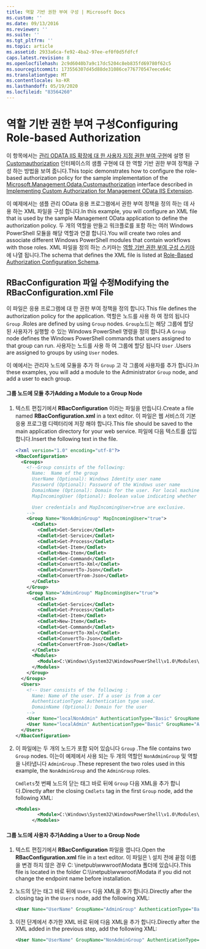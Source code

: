 ```yaml
---
title: 역할 기반 권한 부여 구성 | Microsoft Docs
ms.custom: ''
ms.date: 09/13/2016
ms.reviewer: ''
ms.suite: ''
ms.tgt_pltfrm: ''
ms.topic: article
ms.assetid: 2933a6ca-fe92-4ba2-97ee-ef0f0d5fdfcf
caps.latest.revision: 8
ms.openlocfilehash: 2c9d6040b7a9c17dc5204c8eb835fd69780f62c5
ms.sourcegitcommit: 173556307d45d88de31086ce776770547eece64c
ms.translationtype: MT
ms.contentlocale: ko-KR
ms.lasthandoff: 05/19/2020
ms.locfileid: "83564260"
---
```

# <a name="configuring-role-based-authorization"></a><span data-ttu-id="0d794-102">역할 기반 권한 부여 구성</span><span class="sxs-lookup"><span data-stu-id="0d794-102">Configuring Role-based Authorization</span></span>

<span data-ttu-id="0d794-103">이 항목에서는 [관리 ODATA IIS 확장에 대 한 사용자 지정 권한 부여 구현](./implementing-custom-authorization-for-a-management-odata-web-service.md)에 설명 된 [Customauthorization](/dotnet/api/Microsoft.Management.Odata.CustomAuthorization) 인터페이스의 샘플 구현에 대 한 역할 기반 권한 부여 정책을 구성 하는 방법을 보여 줍니다.</span><span class="sxs-lookup"><span data-stu-id="0d794-103">This topic demonstrates how to configure the role-based authorization policy for the sample implementation of the [Microsoft.Management.Odata.Customauthorization](/dotnet/api/Microsoft.Management.Odata.CustomAuthorization) interface described in [Implementing Custom Authorization for Management OData IIS Extension](./implementing-custom-authorization-for-a-management-odata-web-service.md).</span></span>

<span data-ttu-id="0d794-104">이 예제에서는 샘플 관리 OData 응용 프로그램에서 권한 부여 정책을 정의 하는 데 사용 하는 XML 파일을 구성 합니다.</span><span class="sxs-lookup"><span data-stu-id="0d794-104">In this example, you will configure an XML file that is used by the sample Management OData application to define the authorization policy.</span></span> <span data-ttu-id="0d794-105">두 개의 역할을 만들고 워크플로를 포함 하는 여러 Windows PowerShell 모듈을 해당 역할과 연결 합니다.</span><span class="sxs-lookup"><span data-stu-id="0d794-105">You will create two roles and associate different Windows PowerShell modules that contain workflows with those roles.</span></span> <span data-ttu-id="0d794-106">XML 파일을 정의 하는 스키마는 [역할 기반 권한 부여 구성 스키마](./role-based-authorization-configuration-schema.md)에 나열 됩니다.</span><span class="sxs-lookup"><span data-stu-id="0d794-106">The schema that defines the XML file is listed at [Role-Based Authorization Configuration Schema](./role-based-authorization-configuration-schema.md).</span></span>

## <a name="modifying-the-rbacconfigurationxml-file"></a><span data-ttu-id="0d794-107">RBacConfiguration 파일 수정</span><span class="sxs-lookup"><span data-stu-id="0d794-107">Modifying the RBacConfiguration.xml File</span></span>

<span data-ttu-id="0d794-108">이 파일은 응용 프로그램에 대 한 권한 부여 정책을 정의 합니다.</span><span class="sxs-lookup"><span data-stu-id="0d794-108">This file defines the authorization policy for the application.</span></span> <span data-ttu-id="0d794-109">역할은 노드를 사용 하 여 정의 됩니다 `Group` .</span><span class="sxs-lookup"><span data-stu-id="0d794-109">Roles are defined by using `Group` nodes.</span></span> <span data-ttu-id="0d794-110">`Group`노드는 해당 그룹에 할당 된 사용자가 실행할 수 있는 Windows PowerShell 명령을 정의 합니다.</span><span class="sxs-lookup"><span data-stu-id="0d794-110">A `Group` node defines the Windows PowerShell commands that users assigned to that group can run.</span></span> <span data-ttu-id="0d794-111">사용자는 노드를 사용 하 여 그룹에 할당 됩니다 `User` .</span><span class="sxs-lookup"><span data-stu-id="0d794-111">Users are assigned to groups by using `User` nodes.</span></span>

<span data-ttu-id="0d794-112">이 예에서는 관리자 노드에 모듈을 추가 하 `Group` 고 각 그룹에 사용자를 추가 합니다.</span><span class="sxs-lookup"><span data-stu-id="0d794-112">In these examples, you will add a module to the Administrator `Group` node, and add a user to each group.</span></span>

#### <a name="adding-a-module-to-a-group-node"></a><span data-ttu-id="0d794-113">그룹 노드에 모듈 추가</span><span class="sxs-lookup"><span data-stu-id="0d794-113">Adding a Module to a Group Node</span></span>

1. <span data-ttu-id="0d794-114">텍스트 편집기에서 **RBacConfiguration** 이라는 파일을 만듭니다.</span><span class="sxs-lookup"><span data-stu-id="0d794-114">Create a file named **RBacConfiguration.xml** in a text editor.</span></span> <span data-ttu-id="0d794-115">이 파일은 웹 서비스의 기본 응용 프로그램 디렉터리에 저장 해야 합니다.</span><span class="sxs-lookup"><span data-stu-id="0d794-115">This file should be saved to the main application directory for your web service.</span></span> <span data-ttu-id="0d794-116">파일에 다음 텍스트를 삽입 합니다.</span><span class="sxs-lookup"><span data-stu-id="0d794-116">Insert the following text in the file.</span></span>

   ```xml
   <?xml version="1.0" encoding="utf-8"?>
   <RbacConfiguration>
     <Groups>
       <!--Group consists of the following:
         Name:  Name of the group
         UserName (Optional): Windows Identity user name
         Password (Optional): Password of the Windows user name
         DomainName (Optional): Domain for the user. For local machine account either do not include them or give the machine name. Do not give empty string
         MapIncomingUser (Optional): Boolean value indicating whether to execute cmdlet in the context of network client.

         User credentials and MapIncomingUser=true are exclusive.
       -->
       <Group Name="NonAdminGroup" MapIncomingUser="true">
         <Cmdlets>
           <Cmdlet>Get-Service</Cmdlet>
           <Cmdlet>Set-Service</Cmdlet>
           <Cmdlet>Get-Process</Cmdlet>
           <Cmdlet>Get-Item</Cmdlet>
           <Cmdlet>New-Item</Cmdlet>
           <Cmdlet>Get-Command</Cmdlet>
           <Cmdlet>ConvertTo-Xml</Cmdlet>
           <Cmdlet>ConvertTo-Json</Cmdlet>
           <Cmdlet>ConvertFrom-Json</Cmdlet>
         </Cmdlets>
       </Group>
       <Group Name="AdminGroup" MapIncomingUser="true">
         <Cmdlets>
           <Cmdlet>Get-Service</Cmdlet>
           <Cmdlet>Get-Process</Cmdlet>
           <Cmdlet>Get-Item</Cmdlet>
           <Cmdlet>New-Item</Cmdlet>
           <Cmdlet>Get-Command</Cmdlet>
           <Cmdlet>ConvertTo-Xml</Cmdlet>
           <Cmdlet>ConvertTo-Json</Cmdlet>
           <Cmdlet>ConvertFrom-Json</Cmdlet>
         </Cmdlets>
         <Modules>
           <Module>C:\Windows\System32\WindowsPowerShell\v1.0\Modules\ServerManager\ServerManager.psd1</Module>
         </Modules>
       </Group>
     </Groups>
     <Users>
       <!-- User consists of the following :
         Name: Name of the user. If a user is from a cer
         AuthenticationType: Authentication type used.
         DomainName (Optional): Domain for the user
       -->
       <User Name="localNonAdmin" AuthenticationType="Basic" GroupName="NonAdminGroup" />
       <User Name="localAdmin" AuthenticationType="Basic" GroupName="AdminGroup" />
     </Users>
   </RbacConfiguration>
   ```

2. <span data-ttu-id="0d794-117">이 파일에는 두 개의 노드가 포함 되어 있습니다 `Group` .</span><span class="sxs-lookup"><span data-stu-id="0d794-117">The file contains two `Group` nodes.</span></span> <span data-ttu-id="0d794-118">이는이 예제에서 사용 되는 두 개의 역할인 `NonAdminGroup` 및 역할을 나타냅니다 `AdminGroup` .</span><span class="sxs-lookup"><span data-stu-id="0d794-118">These represent the two roles used in this example, the `NonAdminGroup` and the `AdminGroup` roles.</span></span>

   <span data-ttu-id="0d794-119">`Cmdlets`첫 번째 노드의 닫는 태그 바로 뒤에 `Group` 다음 XML을 추가 합니다.</span><span class="sxs-lookup"><span data-stu-id="0d794-119">Directly after the closing `Cmdlets` tag in the first `Group` node, add the following XML:</span></span>

   ```xml
   <Modules>
           <Module>C:\Windows\System32\WindowsPowerShell\v1.0\Modules\ServerManager\ServerManager.psd1</Module>
         </Modules>
   ```

#### <a name="adding-a-user-to-a-group-node"></a><span data-ttu-id="0d794-120">그룹 노드에 사용자 추가</span><span class="sxs-lookup"><span data-stu-id="0d794-120">Adding a User to a Group Node</span></span>

1. <span data-ttu-id="0d794-121">텍스트 편집기에서 **RBacConfiguration** 파일을 엽니다.</span><span class="sxs-lookup"><span data-stu-id="0d794-121">Open the **RBacConfiguration.xml** file in a text editor.</span></span> <span data-ttu-id="0d794-122">이 파일은 \\ 설치 전에 끝점 이름을 변경 하지 않은 경우 C: \inetpub\wwwroot\Modata 폴더에 있습니다.</span><span class="sxs-lookup"><span data-stu-id="0d794-122">This file is located in the folder C:\\\inetpub\wwwroot\Modata  if you did not change the endpoint name before installation.</span></span>

2. <span data-ttu-id="0d794-123">노드의 닫는 태그 바로 뒤에 `Users` 다음 XML을 추가 합니다.</span><span class="sxs-lookup"><span data-stu-id="0d794-123">Directly after the closing tag in the `Users` node, add the following XML:</span></span>

   ```xml
   <User Name="UserName" GroupName="AdminGroup" AuthenticationType="Basic" DomainName="DomainName"/>
   ```

3. <span data-ttu-id="0d794-124">이전 단계에서 추가한 XML 바로 뒤에 다음 XML을 추가 합니다.</span><span class="sxs-lookup"><span data-stu-id="0d794-124">Directly after the XML added in the previous step, add the following XML:</span></span>

   ```xml
   <User Name="UserName" GroupName="NonAdminGroup" AuthenticationType="Basic" DomainName="DomainName"/>
   ```
